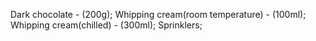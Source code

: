 Dark chocolate - (200g);
Whipping cream(room temperature) - (100ml);
Whipping cream(chilled) - (300ml);
Sprinklers;